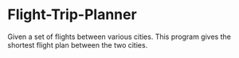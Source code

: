 # Flight-Trip-Planner
Given a set of flights between various cities. This program gives the shortest flight plan between the two cities.
